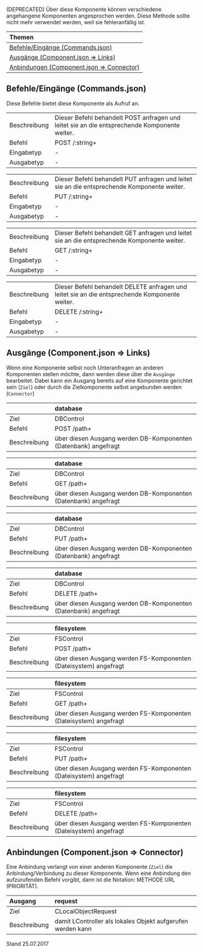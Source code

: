 <!--
  - @file de.md
  -
  - @license http://www.gnu.org/licenses/gpl-3.0.html GPL version 3
  -
  - @package OSTEPU (https://github.com/ostepu/ostepu-core)
  - @since -
  -
  - @author Till Uhlig <till.uhlig@student.uni-halle.de>
  - @date 2017
  -
 -->

(DEPRECATED) Über diese Komponente können verschiedene angehangene Komponenten angesprochen werden. Diese Methode sollte nicht mehr verwendet werden, weil sie fehleranfällig ist.

| Themen |
| :- |
| [Befehle/Eingänge (Commands.json)](#eingaenge) |
| [Ausgänge (Component.json => Links)](#ausgaenge) |
| [Anbindungen (Component.json => Connector)](#anbindungen) |

## <a name='eingaenge'></a>Befehle/Eingänge (Commands.json)
Diese Befehle bietet diese Komponente als Aufruf an.

|||
| :----------- |:----- |
|Beschreibung| Dieser Befehl behandelt POST anfragen und leitet sie an die entsprechende Komponente weiter.|
|Befehl| POST /:string+|
|Eingabetyp| -|
|Ausgabetyp| -|

|||
| :----------- |:----- |
|Beschreibung| Dieser Befehl behandelt PUT anfragen und leitet sie an die entsprechende Komponente weiter.|
|Befehl| PUT /:string+|
|Eingabetyp| -|
|Ausgabetyp| -|

|||
| :----------- |:----- |
|Beschreibung| Dieser Befehl behandelt GET anfragen und leitet sie an die entsprechende Komponente weiter.|
|Befehl| GET /:string+|
|Eingabetyp| -|
|Ausgabetyp| -|

|||
| :----------- |:----- |
|Beschreibung| Dieser Befehl behandelt DELETE anfragen und leitet sie an die entsprechende Komponente weiter.|
|Befehl| DELETE /:string+|
|Eingabetyp| -|
|Ausgabetyp| -|


## <a name='ausgaenge'></a>Ausgänge (Component.json => Links)
Wenn eine Komponente selbst noch Unteranfragen an anderen Komponenten stellen möchte, dann werden diese über die `Ausgänge` bearbeitet.
Dabei kann ein Ausgang bereits auf eine Komponente gerichtet sein (`Ziel`) oder durch die Zielkomponente selbst angebunden werden (`Connector`)

||database|
| :----------- |:----- |
|Ziel| DBControl|
|Befehl| POST /path+|
|Beschreibung| über diesen Ausgang werden DB-Komponenten (Datenbank) angefragt|

||database|
| :----------- |:----- |
|Ziel| DBControl|
|Befehl| GET /path+|
|Beschreibung| über diesen Ausgang werden DB-Komponenten (Datenbank) angefragt|

||database|
| :----------- |:----- |
|Ziel| DBControl|
|Befehl| PUT /path+|
|Beschreibung| über diesen Ausgang werden DB-Komponenten (Datenbank) angefragt|

||database|
| :----------- |:----- |
|Ziel| DBControl|
|Befehl| DELETE /path+|
|Beschreibung| über diesen Ausgang werden DB-Komponenten (Datenbank) angefragt|

||filesystem|
| :----------- |:----- |
|Ziel| FSControl|
|Befehl| POST /path+|
|Beschreibung| über diesen Ausgang werden FS-Komponenten (Dateisystem) angefragt|

||filesystem|
| :----------- |:----- |
|Ziel| FSControl|
|Befehl| GET /path+|
|Beschreibung| über diesen Ausgang werden FS-Komponenten (Dateisystem) angefragt|

||filesystem|
| :----------- |:----- |
|Ziel| FSControl|
|Befehl| PUT /path+|
|Beschreibung| über diesen Ausgang werden FS-Komponenten (Dateisystem) angefragt|

||filesystem|
| :----------- |:----- |
|Ziel| FSControl|
|Befehl| DELETE /path+|
|Beschreibung| über diesen Ausgang werden FS-Komponenten (Dateisystem) angefragt|


## <a name='anbindungen'></a>Anbindungen (Component.json => Connector)
Eine Anbindung verlangt von einer anderen Komponente (`Ziel`) die Anbindung/Verbindung zu dieser Komponente.
Wenn eine Anbindung den aufzurufenden Befehl vorgibt, dann ist die Notation: METHODE URL (PRIORITÄT).

|Ausgang|request|
| :----------- |:----- |
|Ziel| CLocalObjectRequest|
|Beschreibung| damit LController als lokales Objekt aufgerufen werden kann|


Stand 25.07.2017
